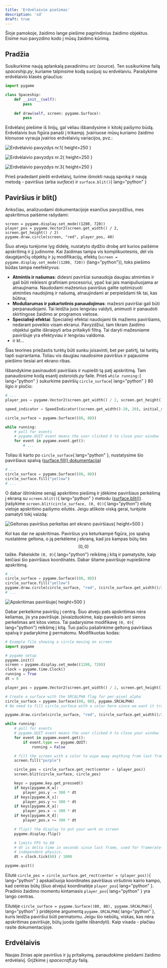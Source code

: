 ```yaml
---
title: 'Erdvėlaivio piešimas'
description: 'sd'
draft: true
---
```


Šioje pamokoje, žaidimo lange piešime pagrindinius žaidimo objektus. Eisime nuo pavyzdino kodo į mūsų žaidimo kūrimą.

## Pradžia

Susikurkime naują aplankalą pavadinimu *src* (source). Ten susikurkime failą *spaceship.py*, kuriame talpinsime kodą susijusį su erdvėlaiviu. Parašykime erdvėlaivio klasės griaučius:

```python [src/spaceship.py]
import pygame

class Spaceship: 
    def __init__(self):
        pass
        
    def draw(self, screen: pygame.Surface):
        pass
```

Erdvėlaivį piešime iš linijų, gal vėliau išbandysime ir kitokį paišymo būdą. Erdvėlaivis bus figūra panaši į trikampį. Įvairiuose mūsų kuriamo žaidimo klonuose vyrauja įvairios erdvėlaivių variacijos, pvz.:

![Erdvėlaivio pavyzdys nr.1](/content_images/spacecraft/spacecraft_1.png "Erdvėlaivio pavyzdys nr.1"){ height=250 }

![Erdvėlaivio pavyzdys nr.2](/content_images/spacecraft/spacecraft_2.png "Erdvėlaivio pavyzdys nr.2"){ height=250 }

![Erdvėlaivio pavyzdys nr.3](/content_images/spacecraft/spacecraft_3.png "Erdvėlaivio pavyzdys nr.3"){ height=250 }

Prieš pradedant piešti erdvėlaivį, turime išmokti naują sąvoką ir naują metodą - paviršius (arba *surface*) ir `surface.blit()`{ lang="python" }

## Paviršius ir blit()

Anksčiau, analizuodami dokumentacijoje esančius pavyzdžius, mes apskritimus paišėme rašydami:

```python[asteroids.py]
screen = pygame.display.set_mode((1280, 720))
player_pos = pygame.Vector2(screen.get_width() / 2, screen.get_height() / 2)
pygame.draw.circle(screen, "red", player_pos, 40)
```

Šiuo atveju turėjome lyg didelę, nustatyto dydžio drobę ant kurios paišėme apskritimą ir jį judinome. Kai žaidimas tampa vis komplikuotesnis, dėl vis daugėjančių objektų ir jų modifikacijų, efektų (`screen = pygame.display.set_mode((1280, 720))` {lang="python"}), toks piešimo būdas tampa neefektyvus:

- **Atmintis ir našumas**: didesni paviršiai sunaudoja daugiau atminties ir gali būti reiklesni grafiniam procesoriui, ypač kai jais manipuliuojama ar atnaujinama. Naudodami mažesnius paviršius galite optimizuoti atminties naudojimą ir našumą, atnaujindami ar perpiešdami tik tai, kas būtina;
- **Moduliarumas ir pakartotinis panaudojimas**: mažesni paviršiai gali būti perpanaudojami. Tai leidžia juos lengviau valdyti, animuoti ir panaudoti skirtingose žaidimo ar programos vietose.
- **Specialieji efektai**: Specialieji efektai naudojami tik mažiems paviršiams, nedarant poveikio visam ekranui. Pavyzdžiui, tam tikram žaidimo objektui galite iškraipyti arba pritaikyti filtrą. Tai daryti mažesniame paviršiuje yra efektyviau ir lengviau valdoma.
- ir kt...

Šias teorines priežastis turėtų būti sunku įsisavinti, bet per patirtį, tai turėtų tapti suprantama. Toliau vis daugiau naudosime paviršius ir pajausime pieišimo tiesiai ant ekrano ribas. 

Išbandykime pasinaudoti paviršiais ir nupiešti tą patį apskritimą. Tam panaudosime kodą esantį *asteroids.py* faile. Prieš `while running:`{ lang="python" } sukurkime paviršių `circle_surface`{ lang="python" } 80 ilgio ir pločio:

```python [asteroids.py] {6}
# ...
player_pos = pygame.Vector2(screen.get_width() / 2, screen.get_height() / 2)

speed_indicator = SpeedIndicator((screen.get_width()-20, 20), initial_speed_level=0)

circle_surface = pygame.Surface((80, 80))

while running:
    # poll for events
    # pygame.QUIT event means the user clicked X to close your window
    for event in pygame.event.get():
        # ...
```

Toliau iš karto po `circle_surface`{ lang="python" }, nustatysime šio paviršiaus spalvą ([surface.fill() dokumentacija](https://www.pygame.org/docs/ref/surface.html#pygame.Surface.fill))

```python [asteroids.py] {3}
# ...
circle_surface = pygame.Surface((80, 80))
circle_surface.fill("yellow")
# ...
```

O dabar ištrinkime senąjį apskritimo piešimą ir įdėkime paviršiaus perkėlimą į ekraną su `screen.blit()`{ lang="python" } metodu ([surface.blit()](https://www.pygame.org/docs/ref/surface.html#pygame.Surface.blit)). Įrašykime `screen.blit(circle_surface, (0, 0))`{ lang="python"} eilutę vietoje apskritimo paišymo eilutės. Jeigu atlikote viską gerai, turėjote pamatyti tokį vaizdą:

![Geltonas paviršius perkeltas ant ekrano paviršiaus](/content_images/spacecraft/yellow_surface_onto_screen.png "Geltonas paviršius perkeltas ant ekrano paviršiaus"){ height=500 }

Kol kas dar ne apskritimas. Paviršius yra keturkampė figūra, jos spalvą nustatėme geltona, o ją perkėleme į ekraną, kad jos kampas būtų ties $$(0, 0)$$ taške. Pakeiskite `(0, 0)`{ lang="python"} reikšmę į kitą ir pamatysite, kaip keičiasi šio paviršiaus koordinatės. Dabar šitame paviršiuje nupieškime apskritimą.

```python [asteroids.py] {4}
# ...
circle_surface = pygame.Surface((80, 80))
circle_surface.fill("yellow")
pygame.draw.circle(circle_surface, "red", (circle_surface.get_width()/2, circle_surface.get_width()/2), 40)
# ...
```

![Apskritimas paviršiuje](/content_images/spacecraft/yellow_surface_red_circle.png "Apskritimas paviršiuje"){ height=500 }

Dabar perkelkime paviršių į centrą. Šiuo atveju pats apskritimas nėra keliamas, jis yra paviršiuje. Įsivaizduokime, kaip paveikslo ant sienos perkelimas ant kitos vietos. Tai padarysime modifikavę `(0, 0)`{ lang="python"} reikšmę į kitą. Tuo pačiu pašalinkime geltoną paviršiaus spalvą ir padarykime jį permatomu. Modifikuotas kodas:

```python [asteroids.py] {13-15, 29-30}
# Example file showing a circle moving on screen
import pygame

# pygame setup
pygame.init()
screen = pygame.display.set_mode((1280, 720))
clock = pygame.time.Clock()
running = True
dt = 0

player_pos = pygame.Vector2(screen.get_width() / 2, screen.get_height() / 2)

# Create a surface with the SRCALPHA flag for per-pixel alpha
circle_surface = pygame.Surface((80, 80), pygame.SRCALPHA)
# No need to fill circle_surface with a color here since we want it transparent

pygame.draw.circle(circle_surface, "red", (circle_surface.get_width()/2, circle_surface.get_width()/2), 40)

while running:
    # poll for events
    # pygame.QUIT event means the user clicked X to close your window
    for event in pygame.event.get():
        if event.type == pygame.QUIT:
            running = False

    # fill the screen with a color to wipe away anything from last frame
    screen.fill("purple")

    circle_pos = circle_surface.get_rect(center = (player_pos))
    screen.blit(circle_surface, circle_pos)

    keys = pygame.key.get_pressed()
    if keys[pygame.K_w]:
        player_pos.y -= 300 * dt
    if keys[pygame.K_s]:
        player_pos.y += 300 * dt
    if keys[pygame.K_a]:
        player_pos.x -= 300 * dt
    if keys[pygame.K_d]:
        player_pos.x += 300 * dt

    # flip() the display to put your work on screen
    pygame.display.flip()

    # limits FPS to 60
    # dt is delta time in seconds since last frame, used for framerate-
    # independent physics.
    dt = clock.tick(60) / 1000

pygame.quit()
```

Eilutė `circle_pos = circle_surface.get_rect(center = (player_pos))`{ lang="python" } apskaičiuoja koordinates paviršiaus viršutinio kairio kampo, kad centras būtų (šiuo atveju) koordinatėje `player_pos`{ lang="python" }. Pradinio žaidimo momentu kintamasis `player_pos`{ lang="python" } yra lango centras.

Eilutėje `circle_surface = pygame.Surface((80, 80), pygame.SRCALPHA)`{ lang="python" } pridėjome argumentą `pygame.SRCALPHA`{ lang="python" }, kuris leidžia paviršiui būti permatomu. Jeigu šio nebūtų, viskas, kas nėra apskritimas paviršiuje, būtų juoda (galite išbandyti). Kaip visada - plačiau rasite dokumentacijoje.

## Erdvėlaivis

Naujas žinias apie paviršius ir jų pritaikymą, panaudokime piešdami žaidimo erdvėlaivį. Grįžkime į *spacecraft.py* failą. 